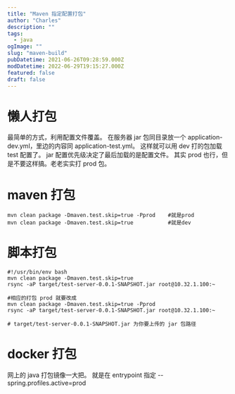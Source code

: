 ```yaml
---
title: "Maven 指定配置打包"
author: "Charles"
description: ""
tags:
  - java
ogImage: ""
slug: "maven-build"
pubDatetime: 2021-06-26T09:28:59.000Z
modDatetime: 2022-06-29T19:15:27.000Z
featured: false
draft: false
---
```


# 懒人打包

最简单的方式，利用配置文件覆盖。
在服务器 jar 包同目录放一个 application-dev.yml，里边的内容同 application-test.yml。
这样就可以用 dev 打的包加载 test 配置了。
jar 配置优先级决定了最后加载的是配置文件。
其实 prod 也行，但是不要这样搞。老老实实打 prod 包。

# maven 打包

```shell
mvn clean package -Dmaven.test.skip=true -Pprod    #就是prod
mvn clean package -Dmaven.test.skip=true           #就是dev
```

# 脚本打包

```shell
#!/usr/bin/env bash
mvn clean package -Dmaven.test.skip=true
rsync -aP target/test-server-0.0.1-SNAPSHOT.jar root@10.32.1.100:~

#相应的打包 prod 就要改成
mvn clean package -Dmaven.test.skip=true -Pprod
rsync -aP target/test-server-0.0.1-SNAPSHOT.jar root@10.32.1.100:~

# target/test-server-0.0.1-SNAPSHOT.jar 为你要上传的 jar 包路径
```

# docker 打包

网上的 java 打包镜像一大把。
就是在 entrypoint 指定 --spring.profiles.active=prod
